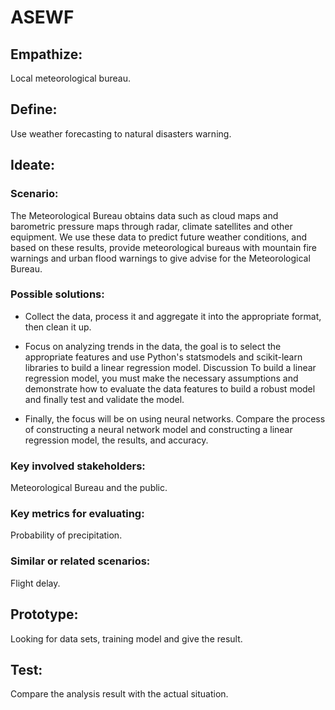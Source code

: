 # ASEWF
## Empathize: 
Local meteorological bureau.

## Define: 
Use weather forecasting to natural disasters warning.

## Ideate:  
### Scenario:
The Meteorological Bureau obtains data such as cloud maps and barometric pressure maps through radar, climate satellites and other equipment. We use these data to predict future weather conditions, and based on these results, provide meteorological bureaus with mountain fire warnings and urban flood warnings to give advise for the Meteorological Bureau.  
### Possible solutions: 
* Collect the data, process it and aggregate it into the appropriate format, then clean it up.

* Focus on analyzing trends in the data, the goal is to select the appropriate features and use Python's statsmodels and scikit-learn libraries to build a linear regression model. Discussion To build a linear regression model, you must make the necessary assumptions and demonstrate how to evaluate the data features to build a robust model and finally test and validate the model.

* Finally, the focus will be on using neural networks. Compare the process of constructing a neural network model and constructing a linear regression model, the results, and accuracy. 
### Key involved stakeholders:
Meteorological Bureau and the public.    
### Key metrics for evaluating: 
Probability of precipitation.  
### Similar or related scenarios: 
Flight delay.

## Prototype: 
Looking for data sets, training model and give the result.

## Test: 
Compare the analysis result with the actual situation.
